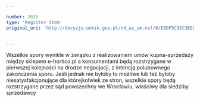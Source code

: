 ```yaml
---

number: 2658
type: 'Register item'
original_uri: 'http://decyzje.uokik.gov.pl/nd_wz_um.nsf/0/E8DF5C9EC3EE92DDC125792E00445B54?OpenDocument'


---
```


Wszelkie spory wynikłe w związku z realizowaniem umów kupna-sprzedaży między sklepem e-hortico.pl a konsumentami będą rozstrzygane w pierwszej kolejności na drodze negocjacji, z intencją polubownego zakończenia sporu. Jeśli jednak nie byłoby to możliwe lub też byłoby niesatysfakcjonujące dla którejkolwiek ze stron, wszelkie spory będą rozstrzygane przez sąd powszechny we Wrocławiu, właściwy dla siedziby sprzedawcy
